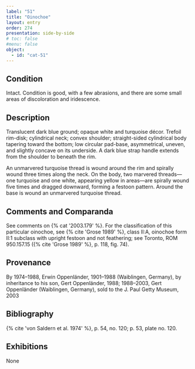 ```yaml
---
label: "51"
title: "Oinochoe"
layout: entry
order: 274
presentation: side-by-side
# toc: false
#menu: false 
object:
  - id: "cat-51"
---
```


## Condition

Intact. Condition is good, with a few abrasions, and there are some small areas of discoloration and iridescence.

## Description

Translucent dark blue ground; opaque white and turquoise décor. Trefoil rim-disk; cylindrical neck; convex shoulder; straight-sided cylindrical body tapering toward the bottom; low circular pad-base, asymmetrical, uneven, and slightly concave on its underside. A dark blue strap handle extends from the shoulder to beneath the rim.

An unmarvered turquoise thread is wound around the rim and spirally wound three times along the neck. On the body, two marvered threads—one turquoise and one white, appearing yellow in areas—are spirally wound five times and dragged downward, forming a festoon pattern. Around the base is wound an unmarvered turquoise thread.

## Comments and Comparanda

See comments on {% cat '2003.179' %}. For the classification of this particular oinochoe, see {% cite 'Grose 1989' %}, class II:A, oinochoe form II:1 subclass with upright festoon and not feathering; see Toronto, ROM 950.157.15 ({% cite 'Grose 1989' %}, p. 118, fig. 74).

## Provenance

By 1974–1988, Erwin Oppenländer, 1901–1988 (Waiblingen, Germany), by inheritance to his son, Gert Oppenländer, 1988; 1988–2003, Gert Oppenländer (Waiblingen, Germany), sold to the J. Paul Getty Museum, 2003

## Bibliography

{% cite 'von Saldern et al. 1974' %}, p. 54, no. 120; p. 53, plate no. 120.

## Exhibitions

None